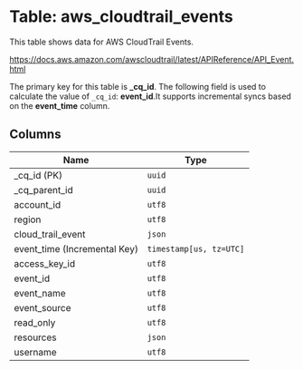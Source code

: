 # Table: aws_cloudtrail_events

This table shows data for AWS CloudTrail Events.

https://docs.aws.amazon.com/awscloudtrail/latest/APIReference/API_Event.html

The primary key for this table is **_cq_id**.
The following field is used to calculate the value of `_cq_id`: **event_id**.It supports incremental syncs based on the **event_time** column.

## Columns

| Name          | Type          |
| ------------- | ------------- |
|_cq_id (PK)|`uuid`|
|_cq_parent_id|`uuid`|
|account_id|`utf8`|
|region|`utf8`|
|cloud_trail_event|`json`|
|event_time (Incremental Key)|`timestamp[us, tz=UTC]`|
|access_key_id|`utf8`|
|event_id|`utf8`|
|event_name|`utf8`|
|event_source|`utf8`|
|read_only|`utf8`|
|resources|`json`|
|username|`utf8`|